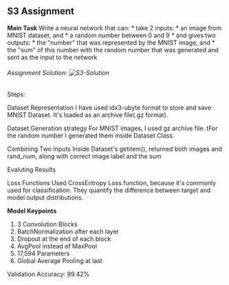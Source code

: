 ## S3 Assignment

**Main Task**
   Write a neural network that can:
    * take 2 inputs:
        * an image from MNIST dataset, and
        * a random number between 0 and 9
    * and gives two outputs:
        * the "number" that was represented by the MNIST image, and
        * the "sum" of this number with the random number that was generated and sent as the input to the network

###### Assignment Solution: ![S3-Solution](https://github.com/Gilf641/EVA-6/blob/main/Assignments/S3/EVA6_S3.ipynb)



Steps:

Dataset Representation
I have used idx3-ubyte format to store and save MNIST Dataset. It's loaded as an archive file(.gz format). 

Dataset Generation strategy
For MNIST images, I used gz archive file. tFor the random number I generated them inside Dataset Class.

Combining Two Inputs
Inside Dataset's getitem(), returned both images and rand_num, along with correct image label and the sum

Evaluting Results


Loss Functions
Used CrossEntropy Loss function, because it's commonly used for classification. They quantify the difference between target and model output distributions.





**Model Keypoints**
1. 3 Convolution Blocks
2. BatchNormalization after each layer
3. Dropout at the end of each block
4. AvgPool instead of MaxPool
5. 17,594 Parameters
5. Global Average Pooling at last

Validation Accuracy: 99.42% 

